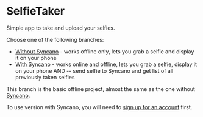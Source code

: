 # SelfieTaker
Simple app to take and upload your selfies.

Choose one of the following branches:
* [Without Syncano](https://github.com/lifcio/SelfieTaker/tree/without_syncano) - works offline only, lets you grab a selfie and display it on your phone
* [With Syncano](https://github.com/lifcio/SelfieTaker/tree/with_syncano) - works online and offline, lets you grab a selfie, display it on your phone AND -- send selfie to Syncano and get list of all previously taken selfies

This branch is the basic offline project, almost the same as the one without [Syncano](https://www.syncano.io).

To use version with Syncano, you will need to [sign up for an account](http://dashboard.syncano.io/#/signup) first.
